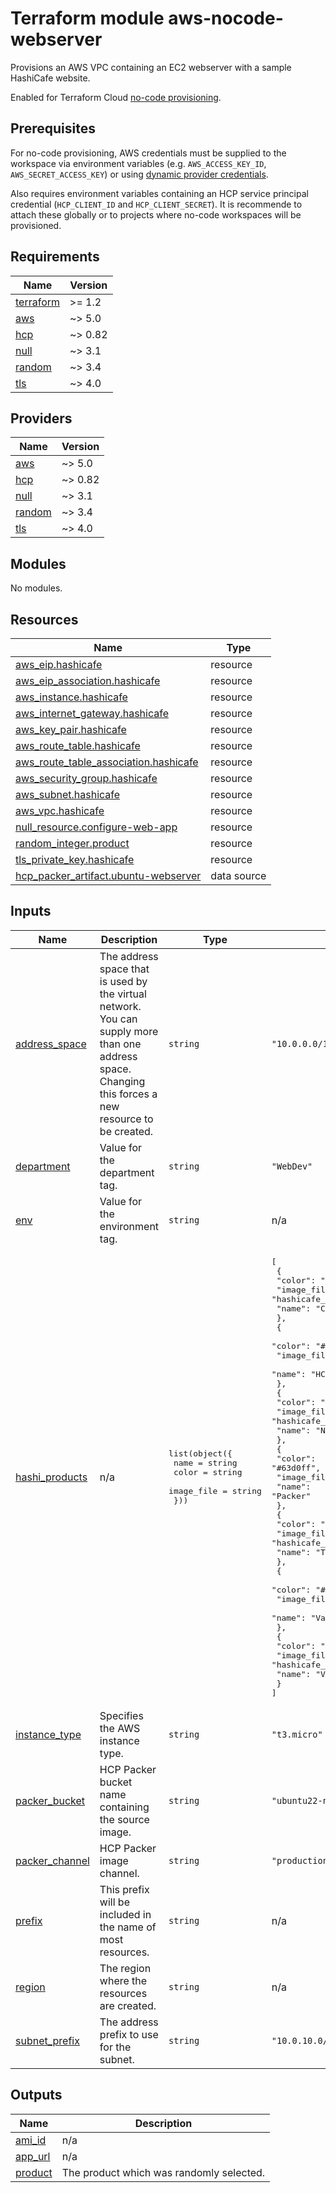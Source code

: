 # Terraform module aws-nocode-webserver

Provisions an AWS VPC containing an EC2 webserver with a sample HashiCafe website.

Enabled for Terraform Cloud [no-code provisioning](https://developer.hashicorp.com/terraform/cloud-docs/no-code-provisioning/module-design).

## Prerequisites

For no-code provisioning, AWS credentials must be supplied to the workspace via environment variables (e.g. `AWS_ACCESS_KEY_ID`, `AWS_SECRET_ACCESS_KEY`) or using [dynamic provider credentials](https://developer.hashicorp.com/terraform/cloud-docs/workspaces/dynamic-provider-credentials).

Also requires environment variables containing an HCP service principal credential (`HCP_CLIENT_ID` and `HCP_CLIENT_SECRET`). It is recommende to attach these globally or to projects where no-code workspaces will be provisioned.

<!-- BEGIN_TF_DOCS -->
## Requirements

| Name | Version |
|------|---------|
| <a name="requirement_terraform"></a> [terraform](#requirement\_terraform) | >= 1.2 |
| <a name="requirement_aws"></a> [aws](#requirement\_aws) | ~> 5.0 |
| <a name="requirement_hcp"></a> [hcp](#requirement\_hcp) | ~> 0.82 |
| <a name="requirement_null"></a> [null](#requirement\_null) | ~> 3.1 |
| <a name="requirement_random"></a> [random](#requirement\_random) | ~> 3.4 |
| <a name="requirement_tls"></a> [tls](#requirement\_tls) | ~> 4.0 |

## Providers

| Name | Version |
|------|---------|
| <a name="provider_aws"></a> [aws](#provider\_aws) | ~> 5.0 |
| <a name="provider_hcp"></a> [hcp](#provider\_hcp) | ~> 0.82 |
| <a name="provider_null"></a> [null](#provider\_null) | ~> 3.1 |
| <a name="provider_random"></a> [random](#provider\_random) | ~> 3.4 |
| <a name="provider_tls"></a> [tls](#provider\_tls) | ~> 4.0 |

## Modules

No modules.

## Resources

| Name | Type |
|------|------|
| [aws_eip.hashicafe](https://registry.terraform.io/providers/hashicorp/aws/latest/docs/resources/eip) | resource |
| [aws_eip_association.hashicafe](https://registry.terraform.io/providers/hashicorp/aws/latest/docs/resources/eip_association) | resource |
| [aws_instance.hashicafe](https://registry.terraform.io/providers/hashicorp/aws/latest/docs/resources/instance) | resource |
| [aws_internet_gateway.hashicafe](https://registry.terraform.io/providers/hashicorp/aws/latest/docs/resources/internet_gateway) | resource |
| [aws_key_pair.hashicafe](https://registry.terraform.io/providers/hashicorp/aws/latest/docs/resources/key_pair) | resource |
| [aws_route_table.hashicafe](https://registry.terraform.io/providers/hashicorp/aws/latest/docs/resources/route_table) | resource |
| [aws_route_table_association.hashicafe](https://registry.terraform.io/providers/hashicorp/aws/latest/docs/resources/route_table_association) | resource |
| [aws_security_group.hashicafe](https://registry.terraform.io/providers/hashicorp/aws/latest/docs/resources/security_group) | resource |
| [aws_subnet.hashicafe](https://registry.terraform.io/providers/hashicorp/aws/latest/docs/resources/subnet) | resource |
| [aws_vpc.hashicafe](https://registry.terraform.io/providers/hashicorp/aws/latest/docs/resources/vpc) | resource |
| [null_resource.configure-web-app](https://registry.terraform.io/providers/hashicorp/null/latest/docs/resources/resource) | resource |
| [random_integer.product](https://registry.terraform.io/providers/hashicorp/random/latest/docs/resources/integer) | resource |
| [tls_private_key.hashicafe](https://registry.terraform.io/providers/hashicorp/tls/latest/docs/resources/private_key) | resource |
| [hcp_packer_artifact.ubuntu-webserver](https://registry.terraform.io/providers/hashicorp/hcp/latest/docs/data-sources/packer_artifact) | data source |

## Inputs

| Name | Description | Type | Default | Required |
|------|-------------|------|---------|:--------:|
| <a name="input_address_space"></a> [address\_space](#input\_address\_space) | The address space that is used by the virtual network. You can supply more than one address space. Changing this forces a new resource to be created. | `string` | `"10.0.0.0/16"` | no |
| <a name="input_department"></a> [department](#input\_department) | Value for the department tag. | `string` | `"WebDev"` | no |
| <a name="input_env"></a> [env](#input\_env) | Value for the environment tag. | `string` | n/a | yes |
| <a name="input_hashi_products"></a> [hashi\_products](#input\_hashi\_products) | n/a | <pre>list(object({<br>    name       = string<br>    color      = string<br>    image_file = string<br>  }))</pre> | <pre>[<br>  {<br>    "color": "#dc477d",<br>    "image_file": "hashicafe_art_consul.png",<br>    "name": "Consul"<br>  },<br>  {<br>    "color": "#ffffff",<br>    "image_file": "hashicafe_art_hcp.png",<br>    "name": "HCP"<br>  },<br>  {<br>    "color": "#60dea9",<br>    "image_file": "hashicafe_art_nomad.png",<br>    "name": "Nomad"<br>  },<br>  {<br>    "color": "#63d0ff",<br>    "image_file": "hashicafe_art_packer.png",<br>    "name": "Packer"<br>  },<br>  {<br>    "color": "#844fba",<br>    "image_file": "hashicafe_art_terraform.png",<br>    "name": "Terraform"<br>  },<br>  {<br>    "color": "#2e71e5",<br>    "image_file": "hashicafe_art_vagrant.png",<br>    "name": "Vagrant"<br>  },<br>  {<br>    "color": "#ffec6e",<br>    "image_file": "hashicafe_art_vault.png",<br>    "name": "Vault"<br>  }<br>]</pre> | no |
| <a name="input_instance_type"></a> [instance\_type](#input\_instance\_type) | Specifies the AWS instance type. | `string` | `"t3.micro"` | no |
| <a name="input_packer_bucket"></a> [packer\_bucket](#input\_packer\_bucket) | HCP Packer bucket name containing the source image. | `string` | `"ubuntu22-nginx"` | no |
| <a name="input_packer_channel"></a> [packer\_channel](#input\_packer\_channel) | HCP Packer image channel. | `string` | `"production"` | no |
| <a name="input_prefix"></a> [prefix](#input\_prefix) | This prefix will be included in the name of most resources. | `string` | n/a | yes |
| <a name="input_region"></a> [region](#input\_region) | The region where the resources are created. | `string` | n/a | yes |
| <a name="input_subnet_prefix"></a> [subnet\_prefix](#input\_subnet\_prefix) | The address prefix to use for the subnet. | `string` | `"10.0.10.0/24"` | no |

## Outputs

| Name | Description |
|------|-------------|
| <a name="output_ami_id"></a> [ami\_id](#output\_ami\_id) | n/a |
| <a name="output_app_url"></a> [app\_url](#output\_app\_url) | n/a |
| <a name="output_product"></a> [product](#output\_product) | The product which was randomly selected. |
<!-- END_TF_DOCS -->
